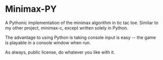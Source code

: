 # Minimax-PY

A Pythonic implementation of the minimax algorithm in tic tac toe. Similar to my other project, minimax-c, except written solely in Python.

The advantage to using Python is taking console input is easy -- the game is playable in a console window when run.

As always, public license, do whatever you like with it.
